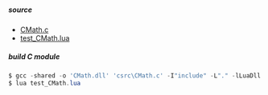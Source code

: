 
##### source

- [CMath.c](./csrc/CMath.c)
- [test_CMath.lua](./test_CMath.lua)


##### build C module 

```powershell
$ gcc -shared -o 'CMath.dll' 'csrc\CMath.c' -I"include" -L"." -lLuaDll
$ lua test_CMath.lua
```